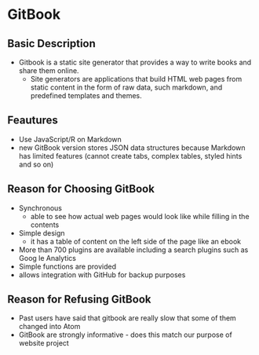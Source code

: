 # GitBook

## Basic Description
- Gitbook is a static site generator that provides a way to write books and share them online. 
  - Site generators are applications that build HTML web pages from static content in the form of raw data, such markdown, and predefined templates and themes.  

## Feautures
- Use JavaScript/R on Markdown
- new GitBook version stores JSON data structures because Markdown has limited features (cannot create tabs, complex tables, styled hints and so on)

## Reason for Choosing GitBook
- Synchronous
  - able to see how actual web pages would look like while filling in the contents
- Simple design 
  - it has a table of content on the left side of the page like an ebook
- More than 700 plugins are available including a search plugins such as Goog
le Analytics
- Simple functions are provided
- allows integration with GitHub for backup purposes


## Reason for Refusing GitBook
- Past users have said that gitbook are really slow that some of them changed into Atom
- GitBook are strongly informative - does this match our purpose of website project


